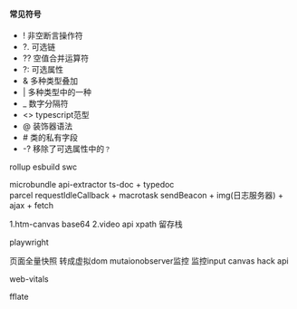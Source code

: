 #### 常见符号
* ! 非空断言操作符
* ?. 可选链
* ?? 空值合并运算符
* ?: 可选属性
* & 多种类型叠加
* | 多种类型中的一种
*  _ 数字分隔符
*  <> typescript范型
*  @ 装饰器语法
*  \# 类的私有字段
*  -? 移除了可选属性中的`？`

rollup esbuild swc

microbundle
api-extractor
ts-doc + typedoc  
parcel
requestIdleCallback + macrotask sendBeacon + img(日志服务器) + ajax + fetch

1.htm-canvas base64
2.video api
xpath 留存栈

playwright

页面全量快照
转成虚拟dom 
mutaionobserver监控
监控input
canvas hack api
 
 web-vitals

 fflate